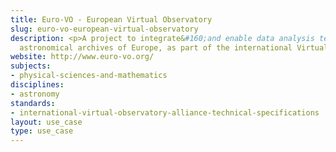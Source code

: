 ```yaml
---
title: Euro-VO - European Virtual Observatory
slug: euro-vo-european-virtual-observatory
description: <p>A project to integrate&#160;and enable data analysis techniques over&#160;the
  astronomical archives of Europe, as part of the international Virtual Observatory.&#160;</p>
website: http://www.euro-vo.org/
subjects:
- physical-sciences-and-mathematics
disciplines:
- astronomy
standards:
- international-virtual-observatory-alliance-technical-specifications
layout: use_case
type: use_case
---
```


